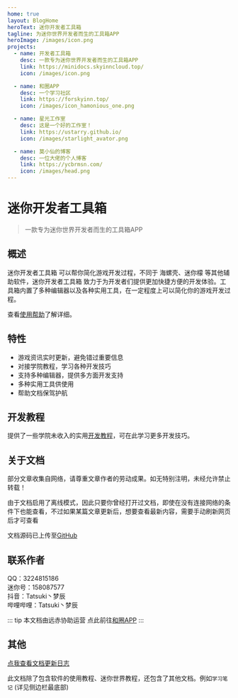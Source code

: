 ```yaml
---
home: true
layout: BlogHome
heroText: 迷你开发者工具箱
tagline: 为迷你世界开发者而生的工具箱APP
heroImage: /images/icon.png
projects:
  - name: 开发者工具箱
    desc: 一款专为迷你世界开发者而生的工具箱APP
    link: https://minidocs.skyinncloud.top/
    icon: /images/icon.png

  - name: 和圈APP
    desc: 一个学习社区
    link: https://forskyinn.top/
    icon: /images/icon_hamonious_one.png

  - name: 星光工作室
    desc: 这是一个好的工作室！
    link: https://ustarry.github.io/
    icon: /images/starlight_avator.png

  - name: 莫小仙的博客
    desc: 一位大佬的个人博客
    link: https://ycbrmsn.com/
    icon: /images/head.png
---
```


# 迷你开发者工具箱
> 一款专为迷你世界开发者而生的工具箱APP

## 概述
迷你开发者工具箱 可以帮你简化游戏开发过程，不同于 海螺壳、迷你檬 等其他辅助软件，迷你开发者工具箱 致力于为开发者们提供更加快捷方便的开发体验。工具箱内置了多种编辑器以及各种实用工具，在一定程度上可以简化你的游戏开发过程。

查看[使用帮助](/docs/help/quickstart.md)了解详细。

## 特性
  - 游戏资讯实时更新，避免错过重要信息
  - 对接学院教程，学习各种开发技巧
  - 支持多种编辑器，提供多方面开发支持
  - 多种实用工具供使用
  - 帮助文档保驾护航

## 开发教程
提供了一些学院未收入的实用[开发教程](/docs/development/contents.md)，可在此学习更多开发技巧。

## 关于文档
部分文章收集自网络，请尊重文章作者的劳动成果。如无特别注明，未经允许禁止转载！

由于文档启用了离线模式，因此只要你曾经打开过文档，即使在没有连接网络的条件下也能查看，不过如果某篇文章更新后，想要查看最新内容，需要手动刷新网页后才可查看

文档源码已上传至[GitHub](https://github.com/TatsukiMengChen/devToolbox)

## 联系作者
QQ：3224815186  
迷你号：158087577  
抖音：Tatsuki丶梦辰  
哔哩哔哩：Tatsuki丶梦辰

::: tip
本文档由远赤协助运营
点此前往[和圈APP](https://forskyinn.top)
:::
## 其他

[点我查看文档更新日志](/docs/changelog.md)

此文档除了包含软件的使用教程、迷你世界教程，还包含了其他文档。例如`学习笔记` (详见侧边栏最底部)
